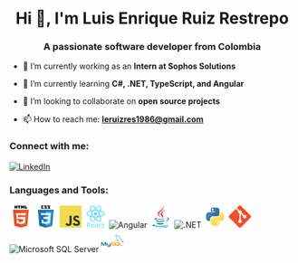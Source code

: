 <h1 align="center">Hi 👋, I'm Luis Enrique Ruiz Restrepo</h1>
<h3 align="center">A passionate software developer from Colombia</h3>

- 🔭 I’m currently working as an **Intern at Sophos Solutions**

- 🌱 I’m currently learning **C#, .NET, TypeScript, and Angular**

- 👯 I’m looking to collaborate on **open source projects**

- 📫 How to reach me: **leruizres1986@gmail.com**

<h3 align="left">Connect with me:</h3>
<p align="left">
  <a href="https://linkedin.com/in/leruizres1986" target="_blank"><img align="center" src="https://raw.githubusercontent.com/rahuldkjain/github-profile-readme-generator/master/src/images/icons/Social/linked-in-alt.svg" alt="LinkedIn" height="30" width="40" /></a>
</p>

<h3 align="left">Languages and Tools:</h3>
<p align="left"> 
  <img src="https://raw.githubusercontent.com/devicons/devicon/master/icons/html5/html5-original-wordmark.svg" alt="HTML5" width="40" height="40"/> 
  <img src="https://raw.githubusercontent.com/devicons/devicon/master/icons/css3/css3-original-wordmark.svg" alt="CSS3" width="40" height="40"/> 
  <img src="https://raw.githubusercontent.com/devicons/devicon/master/icons/javascript/javascript-original.svg" alt="JavaScript" width="40" height="40"/> 
  <img src="https://raw.githubusercontent.com/devicons/devicon/master/icons/react/react-original-wordmark.svg" alt="React.js" width="40" height="40"/> 
  <img src="https://www.vectorlogo.zone/logos/angular/angular-icon.svg" alt="Angular" width="40" height="40"/> 
  <img src="https://raw.githubusercontent.com/devicons/devicon/master/icons/java/java-original.svg" alt="Java" width="40" height="40"/> 
  <img src="https://www.vectorlogo.zone/logos/dotnet/dotnet-icon.svg" alt=".NET" width="40" height="40"/> 
  <img src="https://raw.githubusercontent.com/devicons/devicon/master/icons/python/python-original.svg" alt="Python" width="40" height="40"/> 
  <img src="https://raw.githubusercontent.com/devicons/devicon/master/icons/git/git-original.svg" alt="Git" width="40" height="40"/> 
  <img src="https://www.svgrepo.com/show/303229/microsoft-sql-server-logo.svg" alt="Microsoft SQL Server" width="40" height="40"/> 
  <img src="https://raw.githubusercontent.com/devicons/devicon/master/icons/mysql/mysql-original-wordmark.svg" alt="MySQL" width="40" height="40"/> 
</p>
